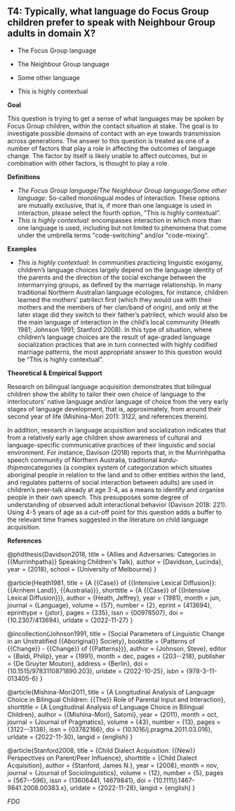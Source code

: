 
## T4: Typically, what language do Focus Group children prefer to speak with Neighbour Group adults in domain X?

- The Focus Group language

- The Neighbour Group language

- Some other language

- This is highly contextual



**Goal**

This question is trying to get a sense of what languages may be spoken by Focus Group children, within the contact situation at stake. The goal is to investigate possible domains of contact with an eye towards transmission across generations. The answer to this question is treated as one of a number of factors that play a role in affecting the outcomes of language change. The factor by itself is likely unable to affect outcomes, but in combination with other factors, is thought to play a role.



**Definitions**

- *The Focus Group language/The Neighbour Group language/Some other language*: So-called monolingual modes of interaction. These options are mutually exclusive, that is, if more than one language is used in interaction, please select the fourth option, "This is highly contextual”.
- *This is highly contextual*: encompasses interaction in which more than one language is used, including but not limited to phenomena that come under the umbrella terms "code-switching" and/or "code-mixing".




**Examples**

- *This is highly contextual*: In communities practicing linguistic exogamy, children’s language choices largely depend on the language identity of the parents and the direction of the social exchange between the intermarrying groups, as defined by the marriage relationship. In many traditional Northern Australian language ecologies, for instance, children learned the mothers’ patrilect first (which they would use with their mothers and the members of her clan/band of origin), and only at the later stage did they switch to their father’s patrilect, which would also be the main language of interaction in the child’s local community (Heath 1981; Johnson 1991; Stanford 2008). In this type of situation, where children’s language choices are the result of age-graded language socialization practices that are in turn connected with highly codified marriage patterns, the most appropriate answer to this question would be “This is highly contextual”.




**Theoretical & Empirical Support**

Research on bilingual language acquisition demonstrates that bilingual children show the ability to tailor their own choice of language to the interlocutors’ native language and/or language of choice from the very early stages of language development, that is, approximately, from around their second year of life (Mishina-Mori 2011: 3122, and references therein).



In addition, research in language acquisition and socialization indicates that from a relatively early age children show awareness of cultural and language-specific communicative practices of their linguistic and social environment. For instance, Davison (2018) reports that, in the Murrinhpatha speech community of Northern Australia, traditional *kardu-thipman*categories (a complex system of categorization which situates aboriginal people in relation to the land and to other entities within the land, and regulates patterns of social interaction between adults) are used in children’s peer-talk already at age 3-4, as a means to identify and organise people in their own speech. This presupposes some degree of understanding of observed adult interactional behavior (Davison 2018: 221). Using 4-5 years of age as a cut-off point for this question adds a buffer to the relevant time frames suggested in the literature on child language acquisition.


**References**

@phdthesis{Davidson2018,
  title = {Allies and Adversaries: Categories in {{Murrinhpatha}} Speaking Children's Talk},
  author = {Davidson, Lucinda},
  year = {2018},
  school = {University of Melbourne}
}

@article{Heath1981,
  title = {A {{Case}} of {{Intensive Lexical Diffusion}}: {{Arnhem Land}}, {{Australia}}},
  shorttitle = {A {{Case}} of {{Intensive Lexical Diffusion}}},
  author = {Heath, Jeffrey},
  year = {1981},
  month = jun,
  journal = {Language},
  volume = {57},
  number = {2},
  eprint = {413694},
  eprinttype = {jstor},
  pages = {335},
  issn = {00978507},
  doi = {10.2307/413694},
  urldate = {2022-11-27}
}

@incollection{Johnson1991,
  title = {Social Parameters of Linguistic Change in an Unstratified {{Aboriginal}} Society},
  booktitle = {Patterns of {{Change}} - {{Change}} of {{Patterns}}},
  author = {Johnson, Steve},
  editor = {Baldi, Philip},
  year = {1991},
  month = dec,
  pages = {203--218},
  publisher = {De Gruyter Mouton},
  address = {Berlin},
  doi = {10.1515/9783110871890.203},
  urldate = {2022-10-25},
  isbn = {978-3-11-013405-6}
}

@article{Mishina-Mori2011,
  title = {A Longitudinal Analysis of Language Choice in Bilingual Children: {{The}} Role of Parental Input and Interaction},
  shorttitle = {A Longitudinal Analysis of Language Choice in Bilingual Children},
  author = {{Mishina-Mori}, Satomi},
  year = {2011},
  month = oct,
  journal = {Journal of Pragmatics},
  volume = {43},
  number = {13},
  pages = {3122--3138},
  issn = {03782166},
  doi = {10.1016/j.pragma.2011.03.016},
  urldate = {2022-11-30},
  langid = {english}
}

@article{Stanford2008,
  title = {Child Dialect Acquisition: {{New}} Perspectives on Parent/Peer Influence},
  shorttitle = {Child Dialect Acquisition},
  author = {Stanford, James N.},
  year = {2008},
  month = nov,
  journal = {Journal of Sociolinguistics},
  volume = {12},
  number = {5},
  pages = {567--596},
  issn = {13606441, 14679841},
  doi = {10.1111/j.1467-9841.2008.00383.x},
  urldate = {2022-11-28},
  langid = {english}
}



*FDG*
